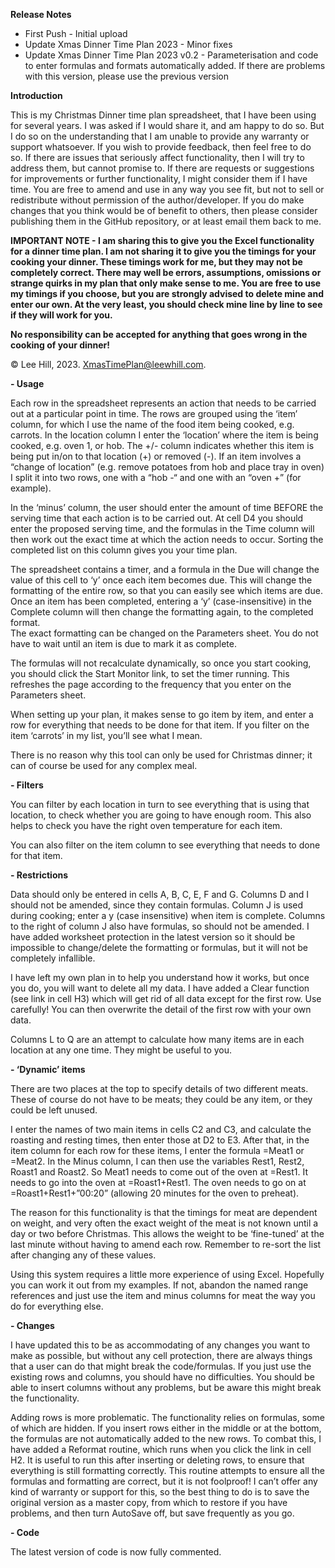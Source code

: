 <b>Release Notes</b>

* First Push - Initial upload
* Update Xmas Dinner Time Plan 2023 - Minor fixes
* Update Xmas Dinner Time Plan 2023 v0.2 - Parameterisation and code to enter formulas and formats automatically added. If there are problems with this version, please use the previous version

<b>Introduction</b>

This is my Christmas Dinner time plan spreadsheet, that I have been using for several years. I was asked if I would share it, and am happy to do so. But I do so on the understanding that I am unable to provide any warranty or support whatsoever. 
If you wish to provide feedback, then feel free to do so. If there are issues that seriously affect functionality, then I will try to address them, but cannot promise to. 
If there are requests or suggestions for improvements or further functionality, I might consider them if I have time. You are free to amend and use in any way you see fit, but not to sell or redistribute without permission of the author/developer. 
If you do make changes that you think would be of benefit to others, then please consider publishing them in the GitHub repository, or at least email them back to me.

<b>IMPORTANT NOTE - I am sharing this to give you the Excel functionality for a dinner time plan. I am not sharing it to give you the timings for your cooking your dinner. These timings work for me, but they may not be completely correct. There may well be errors, 
assumptions, omissions or strange quirks in my plan that only make sense to me. You are free to use my timings if you choose, but you are strongly advised to delete mine and enter our own. At the very least, you should check mine line by line to see if they 
will work for you. 

No responsibility can be accepted for anything that goes wrong in the cooking of your dinner!</b>

© Lee Hill, 2023. XmasTimePlan@leewhill.com. 

<b>- Usage</b>

Each row in the spreadsheet represents an action that needs to be carried out at a particular point in time. The rows are grouped using the ‘item’ column, for which I use the name of the food item being cooked, e.g. carrots. 
In the location column I enter the ‘location’ where the item is being cooked, e.g. oven 1, or hob. The +/- column indicates whether this item is being put in/on to that location (+) or removed (-). 
If an item involves a “change of location” (e.g. remove potatoes from hob and place tray in oven) I split it into two rows, one with a “hob -“ and one with an “oven +” (for example).

In the ‘minus’ column, the user should enter the amount of time BEFORE the serving time that each action is to be carried out. 
At cell D4 you should enter the proposed serving time, and the formulas in the Time column will then work out the exact time at which the action needs to occur. Sorting the completed list on this column gives you your time plan.

The spreadsheet contains a timer, and a formula in the Due will change the value of this cell to ‘y’ once each item becomes due. 
This will change the formatting of the entire row, so that you can easily see which items are due. Once an item has been completed, entering a ‘y’ (case-insensitive) in the Complete column will then change the formatting again, to the completed format.  
The exact formatting can be changed on the Parameters sheet. You do not have to wait until an item is due to mark it as complete.

The formulas will not recalculate dynamically, so once you start cooking, you should click the Start Monitor link, to set the timer running. This refreshes the page according to the frequency that you enter on the Parameters sheet.

When setting up your plan, it makes sense to go item by item, and enter a row for everything that needs to be done for that item. If you filter on the item ‘carrots’ in my list, you’ll see what I mean.

There is no reason why this tool can only be used for Christmas dinner; it can of course be used for any complex meal.

<b>- Filters</b>

You can filter by each location in turn to see everything that is using that location, to check whether you are going to have enough room. This also helps to check you have the right oven temperature for each item.

You can also filter on the item column to see everything that needs to done for that item.

<b>- Restrictions</b>

Data should only be entered in cells A, B, C, E, F and G. Columns D and I should not be amended, since they contain formulas. Column J is used during cooking; enter a y (case insensitive) when item is complete. 
Columns to the right of column J also have formulas, so should not be amended. I have added worksheet protection in the latest version so it should be impossible to change/delete the formatting or formulas, but it will not be completely infallible.

I have left my own plan in to help you understand how it works, but once you do, you will want to delete all my data. I have added a Clear function (see link in cell H3) which will get rid of all data except for the first row. Use carefully! 
You can then overwrite the detail of the first row with your own data.

Columns L to Q are an attempt to calculate how many items are in each location at any one time. They might be useful to you.

<b>- ‘Dynamic’ items</b>

There are two places at the top to specify details of two different meats. These of course do not have to be meats; they could be any item, or they could be left unused.

I enter the names of two main items in cells C2 and C3, and calculate the roasting and resting times, then enter those at D2 to E3. After that, in the item column for each row for these items, I enter the formula =Meat1 or =Meat2. 
In the Minus column, I can then use the variables Rest1, Rest2, Roast1 and Roast2. So Meat1 needs to come out of the oven at =Rest1. It needs to go into the oven at =Roast1+Rest1. 
The oven needs to go on at =Roast1+Rest1+”00:20” (allowing 20 minutes for the oven to preheat).

The reason for this functionality is that the timings for meat are dependent on weight, and very often the exact weight of the meat is not known until a day or two before Christmas. 
This allows the weight to be ‘fine-tuned’ at the last minute without having to amend each row. Remember to re-sort the list after changing any of these values.

Using this system requires a little more experience of using Excel. Hopefully you can work it out from my examples. If not, abandon the named range references and just use the item and minus columns for meat the way you do for everything else.

<b>- Changes</b>

I have updated this to be as accommodating of any changes you want to make as possible, but without any cell protection, there are always things that a user can do that might break the code/formulas. 
If you just use the existing rows and columns, you should have no difficulties. You should be able to insert columns without any problems, but be aware this might break the functionality.

Adding rows is more problematic. The functionality relies on formulas, some of which are hidden. If you insert rows either in the middle or at the bottom, the formulas are not automatically added to the new rows. 
To combat this, I have added a Reformat routine, which runs when you click the link in cell H2. It is useful to run this after inserting or deleting rows, to ensure that everything is still formatting correctly. 
This routine attempts to ensure all the formulas and formatting are correct, but it is not foolproof! I can’t offer any kind of warranty or support for this, so the best thing to do is to save the original version as a master copy, 
from which to restore if you have problems, and then turn AutoSave off, but save frequently as you go.

<b>- Code</b>

The latest version of code is now fully commented.
